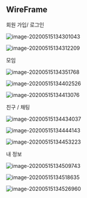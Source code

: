 ## WireFrame

회원 가입/ 로그인

![image-20200515134301043](img/image-20200515134301043.png)

![image-20200515134312209](img/image-20200515134312209.png)

모임

![image-20200515134351768](img/image-20200515134351768.png)

![image-20200515134402526](img/image-20200515134402526.png)

![image-20200515134413076](img/image-20200515134413076.png)

친구 / 채팅

![image-20200515134434037](img/image-20200515134434037.png)

![image-20200515134444143](img/image-20200515134444143.png)

![image-20200515134453223](img/image-20200515134453223.png)

내 정보

![image-20200515134509743](img/image-20200515134509743.png)

![image-20200515134518635](img/image-20200515134518635.png)

![image-20200515134526960](img/image-20200515134526960.png)